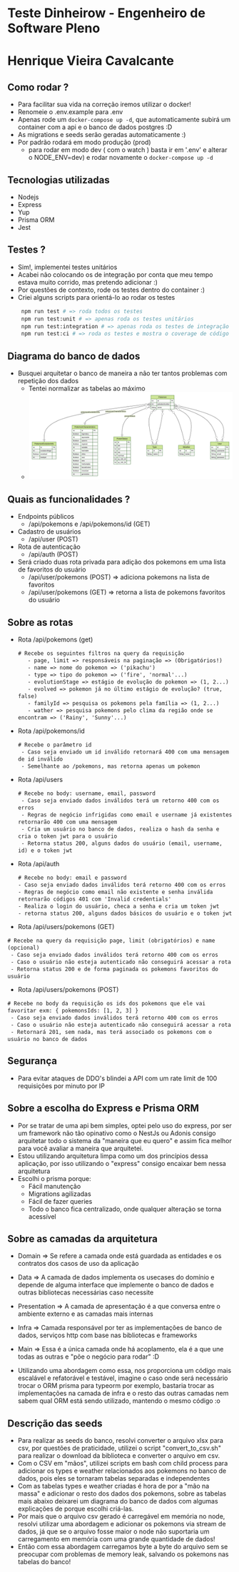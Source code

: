 # Teste Dinheirow - Engenheiro de Software Pleno

# Henrique Vieira Cavalcante

## Como rodar ?
 - Para facilitar sua vida na correção iremos utilizar o docker!
 - Renomeie o .env.example para .env
 - Apenas rode um ```docker-compose up -d```, que automaticamente subirá um container com a api e o banco de dados postgres :D
 - As migrations e seeds serão geradas automaticamente :)
 - Por padrão rodará em modo produção (prod)
    - para rodar em modo dev ( com o watch ) basta ir em '.env' e alterar o NODE_ENV=dev) e rodar novamente o ```docker-compose up -d```

## Tecnologias utilizadas
 - Nodejs 
 - Express
 - Yup 
 - Prisma ORM
 - Jest

## Testes ?
 - Sim!, implementei testes unitários
 - Acabei não colocando os de integração por conta que meu tempo estava muito corrido, mas pretendo adicionar :)
 - Por questões de contexto, rode os testes dentro do container :)
 - Criei alguns scripts para orientá-lo ao rodar os testes
   ```bash
    npm run test # => roda todos os testes
    npm run test:unit # => apenas roda os testes unitários
    npm run test:integration # => apenas roda os testes de integração
    npm run test:ci # => roda os testes e mostra o coverage de código testado
   ```

## Diagrama do banco de dados
- Busquei arquitetar o banco de maneira a não ter tantos problemas com repetição dos dados
  - Tentei normalizar as tabelas ao máximo
  - ![diagrama-banco-de-dados](./src/infra/db/prisma/ERD.svg)

## Quais as funcionalidades ?
 - Endpoints públicos 
   - /api/pokemons e /api/pokemons/id (GET)
 - Cadastro de usuários
   - /api/user (POST)
 - Rota de autenticação
   - /api/auth (POST)
 - Será criado duas rota privada para adição dos pokemons em uma lista de favoritos do usuário
   - /api/user/pokemons (POST) => adiciona pokemons na lista de favoritos
   - /api/user/pokemons (GET) => retorna a lista de pokemons favoritos do usuário

## Sobre as rotas
- Rota /api/pokemons (get)
   ```
   # Recebe os seguintes filtros na query da requisição
      - page, limit => responsáveis na paginação => (Obrigatórios!)
      - name => nome do pokemon => ('pikachu')
      - type => tipo do pokemon => ('fire', 'normal'...)
      - evolutionStage => estágio de evolução do pokemon => (1, 2...)
      - evolved => pokemon já no último estágio de evolução? (true, false)
      - familyId => pesquisa os pokemons pela família => (1, 2...)
      - wather => pesquisa pokemons pelo clima da região onde se encontram => ('Rainy', 'Sunny'...)
   ```

- Rota /api/pokemons/id
   ```
   # Recebe o parâmetro id
    - Caso seja enviado um id inválido retornará 400 com uma mensagem de id inválido
    - Semelhante ao /pokemons, mas retorna apenas um pokemon
   ```
- Rota /api/users

   ```
   # Recebe no body: username, email, password
    - Caso seja enviado dados inválidos terá um retorno 400 com os erros
    - Regras de negócio infrigidas como email e username já existentes retornarão 400 com uma mensagem
    - Cria um usuário no banco de dados, realiza o hash da senha e cria o token jwt para o usuário
    - Retorna status 200, alguns dados do usuário (email, username, id) e o token jwt 
   ```
- Rota /api/auth
  ```
  # Recebe no body: email e password
  - Caso seja enviado dados inválidos terá retorno 400 com os erros
  - Regras de negócio como email não existente e senha inválida retornarão códigos 401 com 'Invalid credentials'
  - Realiza o login do usuário, checa a senha e cria um token jwt
  - retorna status 200, alguns dados básicos do usuário e o token jwt
  ```
- Rota /api/users/pokemons (GET)
 ```
 # Recebe na query da requisição page, limit (obrigatórios) e name (opcional)
  - Caso seja enviado dados inválidos terá retorno 400 com os erros
  - Caso o usuário não esteja autenticado não conseguirá acessar a rota
  - Retorna status 200 e de forma paginada os pokemons favoritos do usuário
 ```
- Rota /api/users/pokemons (POST)
 ```
 # Recebe no body da requisição os ids dos pokemons que ele vai favoritar exm: { pokemonsIds: [1, 2, 3] }
  - Caso seja enviado dados inválidos terá retorno 400 com os erros
  - Caso o usuário não esteja autenticado não conseguirá acessar a rota
  - Retornará 201, sem nada, mas terá associado os pokemons com o usuário no banco de dados
 ```

## Segurança
 - Para evitar ataques de DDO's blindei a API com um rate limit de 100 requisições por minuto por IP

## Sobre a escolha do Express e Prisma ORM
 - Por se tratar de uma api bem simples, optei pelo uso do express, por ser um framework não tão opinativo como o NestJs ou Adonis consigo arquitetar todo o sistema da "maneira que eu quero" e assim fica melhor para você avaliar a maneira que arquitetei.
 - Estou utilizando arquitetura limpa como um dos princípios dessa aplicação, por isso utilizando o "express" consigo encaixar bem nessa arquitetura
 - Escolhi o prisma porque:
    - Fácil manutenção
    - Migrations agilizadas
    - Fácil de fazer queries
    - Todo o banco fica centralizado, onde qualquer alteração se torna acessível

## Sobre as camadas da arquitetura
 - Domain => Se refere a camada onde está guardada as entidades e os contratos dos casos de uso da aplicação
 - Data => A camada de dados implementa os usecases do domínio e depende de alguma interface que implemente o banco de dados e outras bibliotecas necessárias caso necessite
 - Presentation => A camada de apresentação é a que conversa entre o ambiente externo e as camadas mais internas
 - Infra => Camada responsável por ter as implementações de banco de dados, serviços http com base nas bibliotecas e frameworks
 - Main => Essa é a única camada onde há acoplamento, ela é a que une todas as outras e "põe o negócio para rodar" :D

 - Utilizando uma abordagem como essa, nos proporciona um código mais escalável e refatorável e testável, imagine o caso onde será necessário trocar o ORM prisma para typeorm por exemplo, bastaria trocar as implementações na camada de infra e o resto das outras camadas nem sabem qual ORM está sendo utilizado, mantendo o mesmo código :o

## Descrição das seeds
 - Para realizar as seeds do banco, resolvi converter o arquivo xlsx para csv, por questões de praticidade, utilizei o script "convert_to_csv.sh" para realizar o download da biblioteca e converter o arquivo em csv.
 - Com o CSV em "mãos", utilizei scripts em bash com child process para adicionar os types e weather relacionados aos pokemons no banco de dados, pois eles se tornaram tabelas separadas e independentes
 - Com as tabelas types e weather criadas é hora de por a "mão na massa" e adicionar o resto dos dados dos pokemons, sobre as tabelas mais abaixo deixarei um diagrama do banco de dados com algumas explicações de porque escolhi criá-las.
 - Por mais que o arquivo csv gerado é carregável em memória no node, resolvi utilizar uma abordagem e adicionar os pokemons via stream de dados, já que se o arquivo fosse maior o node não suportaria um carregamento em memória com uma grande quantidade de dados!
 - Então com essa abordagem carregamos byte a byte do arquivo sem se preocupar com problemas de memory leak, salvando os pokemons nas tabelas do banco!